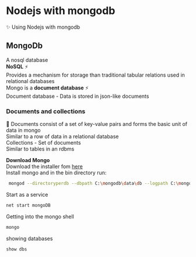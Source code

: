 # Nodejs with mongodb

:sparkles:  Using Nodejs with mongodb  

## MongoDb

A nosql database  
__NoSQL__ :zap:  
Provides a mechanism for storage than traditional tabular relations used in relational databases  
Mongo is a __document database__ :zap:  
Document database - Data is stored in json-like documents  

### Documents and collections  

:pencil: Documents consist of a set of key-value pairs and forms the basic unit of data in mongo  
Similar to a row of data in a relational database  
Collections - Set of documents  
Similar to tables in an rdbms  
  
__Download Mongo__  
Download the installer fom [here](https://www.mongodb.com/download-center/community)  
Install mongo and in the bin directory run:  

```bash
 mongod --directoryperdb --dbpath C:\mongodb\data\db --logpath C:\mongodb\log\mongodb.log --logappend --rest --install
```

Start as a service

```bash
net start mongoDB
```

Getting into the mongo shell

```bash
mongo
```

showing databases

```mongo
show dbs
```
